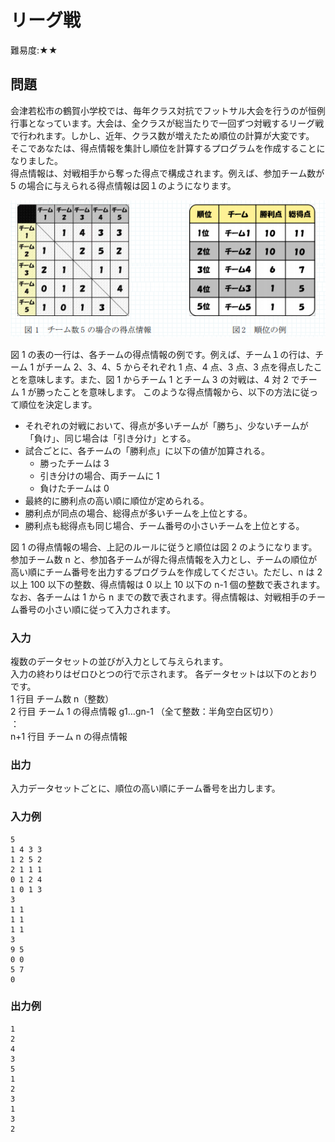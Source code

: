 # リーグ戦

難易度:★★

## 問題
会津若松市の鶴賀小学校では、毎年クラス対抗でフットサル大会を行うのが恒例行事となっています。大会は、全クラスが総当たりで一回ずつ対戦するリーグ戦で行われます。しかし、近年、クラス数が増えたため順位の計算が大変です。  
そこであなたは、得点情報を集計し順位を計算するプログラムを作成することになりました。  
得点情報は、対戦相手から奪った得点で構成されます。例えば、参加チーム数が 5 の場合に与えられる得点情報は図１のようになります。

!["図"](./images/11-52.png)


図 1 の表の一行は、各チームの得点情報の例です。例えば、チーム１の行は、チーム 1 がチーム 2、3、4、5 からそれぞれ 1 点、4 点、3 点、3 点を得点したことを意味します。また、図 1 からチーム 1 とチーム 3 の対戦は、4 対 2 でチーム 1 が勝ったことを意味します。
このような得点情報から、以下の方法に従って順位を決定します。
- それぞれの対戦において、得点が多いチームが「勝ち」、少ないチームが「負け」、同じ場合は「引き分け」とする。
- 試合ごとに、各チームの「勝利点」に以下の値が加算される。
  - 勝ったチームは 3
  - 引き分けの場合、両チームに 1
  - 負けたチームは 0
- 最終的に勝利点の高い順に順位が定められる。
- 勝利点が同点の場合、総得点が多いチームを上位とする。
- 勝利点も総得点も同じ場合、チーム番号の小さいチームを上位とする。

図 1 の得点情報の場合、上記のルールに従うと順位は図 2 のようになります。  
参加チーム数 n と、参加各チームが得た得点情報を入力とし、チームの順位が高い順にチーム番号を出力するプログラムを作成してください。ただし、n は 2 以上 100 以下の整数、得点情報は 0 以上 10 以下の n-1 個の整数で表されます。  
なお、各チームは 1 から n までの数で表されます。得点情報は、対戦相手のチーム番号の小さい順に従って入力されます。

### 入力
複数のデータセットの並びが入力として与えられます。  
入力の終わりはゼロひとつの行で示されます。 各データセットは以下のとおりです。  
1 行目 チーム数 n（整数）  
2 行目 チーム 1 の得点情報 g1…gn-1 （全て整数：半角空白区切り）  
 ：  
n+1 行目 チーム n の得点情報

### 出力

入力データセットごとに、順位の高い順にチーム番号を出力します。

### 入力例
```
5
1 4 3 3
1 2 5 2
2 1 1 1
0 1 2 4
1 0 1 3
3
1 1
1 1
1 1
3
9 5
0 0
5 7
0
```


### 出力例
```
1
2
4
3
5
1
2
3
1
3
2
```
